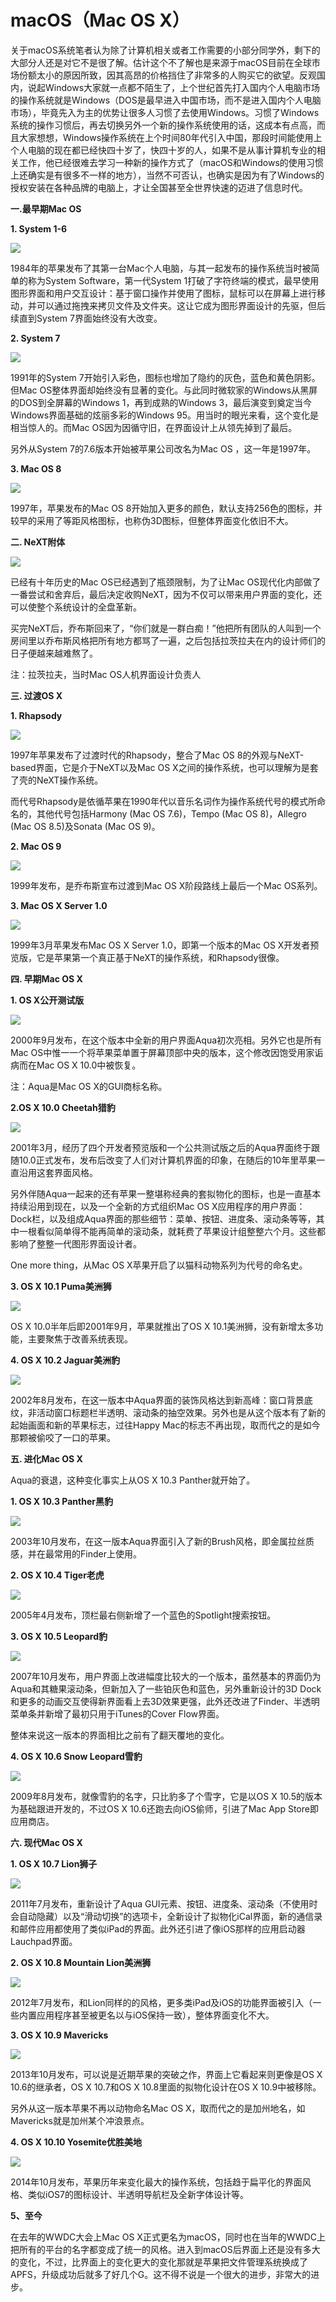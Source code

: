 # macOS（Mac OS X）

关于macOS系统笔者认为除了计算机相关或者工作需要的小部分同学外，剩下的大部分人还是对它不是很了解。估计这个不了解也是来源于macOS目前在全球市场份额太小的原因所致，因其高昂的价格挡住了非常多的人购买它的欲望。反观国内，说起Windows大家就一点都不陌生了，上个世纪首先打入国内个人电脑市场的操作系统就是Windows（DOS是最早进入中国市场，而不是进入国内个人电脑市场），毕竟先入为主的优势让很多人习惯了去使用Windows。习惯了Windows系统的操作习惯后，再去切换另外一个新的操作系统使用的话，这成本有点高，而且大家想想，Windows操作系统在上个时间80年代引入中国，那段时间能使用上个人电脑的现在都已经快四十岁了，快四十岁的人，如果不是从事计算机专业的相关工作，他已经很难去学习一种新的操作方式了（macOS和Windows的使用习惯上还确实是有很多不一样的地方），当然不可否认，也确实是因为有了Windows的授权安装在各种品牌的电脑上，才让全国甚至全世界快速的迈进了信息时代。

**一.最早期Mac OS**

**1. System 1-6**

![](http://img.ithome.com/newsuploadfiles/2015/4/20150420_135211_657.png)

1984年的苹果发布了其第一台Mac个人电脑，与其一起发布的操作系统当时被简单的称为System Software，第一代System 1打破了字符终端的模式，最早使用图形界面和用户交互设计：基于窗口操作并使用了图标，鼠标可以在屏幕上进行移动，并可以通过拖拽来拷贝文件及文件夹。这让它成为图形界面设计的先驱，但后续直到System 7界面始终没有大改变。

**2. System 7**

![](http://img.ithome.com/newsuploadfiles/2015/4/20150420_135226_666.png)

1991年的System 7开始引入彩色，图标也增加了隐约的灰色，蓝色和黄色阴影。但Mac OS整体界面却始终没有显著的变化。与此同时微软家的Windows从黑屏的DOS到全屏幕的Windows 1，再到成熟的Windows 3，最后演变到奠定当今Windows界面基础的炫丽多彩的Windows 95。用当时的眼光来看，这个变化是相当惊人的。而Mac OS因为因循守旧，在界面设计上从领先掉到了最后。

另外从System 7的7.6版本开始被苹果公司改名为Mac OS ，这一年是1997年。

**3. Mac OS 8**

![](http://img.ithome.com/newsuploadfiles/2015/4/20150420_135226_729.png)

1997年，苹果发布的Mac OS 8开始加入更多的颜色，默认支持256色的图标，并较早的采用了等距风格图标，也称伪3D图标，但整体界面变化依旧不大。

**二. NeXT附体**

![](http://img.ithome.com/newsuploadfiles/2015/4/20150420_135226_907.png)

已经有十年历史的Mac OS已经遇到了瓶颈限制，为了让Mac OS现代化内部做了一番尝试和舍弃后，最后决定收购NeXT，因为不仅可以带来用户界面的变化，还可以使整个系统设计的全盘革新。

买完NeXT后，乔布斯回来了，“你们就是一群白痴！”他把所有团队的人叫到一个房间里以乔布斯风格把所有地方都骂了一遍，之后包括拉茨拉夫在内的设计师们的日子便越来越难熬了。

注：拉茨拉夫，当时Mac OS人机界面设计负责人

**三. 过渡OS X**

**1. Rhapsody**

![](http://img.ithome.com/newsuploadfiles/2015/4/20150420_135227_18.png)

1997年苹果发布了过渡时代的Rhapsody，整合了Mac OS 8的外观与NeXT-based界面，它是介于NeXT以及Mac OS X之间的操作系统，也可以理解为是套了壳的NeXT操作系统。

而代号Rhapsody是依循苹果在1990年代以音乐名词作为操作系统代号的模式所命名的，其他代号包括Harmony \(Mac OS 7.6\)，Tempo \(Mac OS 8\)，Allegro \(Mac OS 8.5\)及Sonata \(Mac OS 9\)。

**2. Mac OS 9**

![](http://img.ithome.com/newsuploadfiles/2015/4/20150420_135227_125.png)

1999年发布，是乔布斯宣布过渡到Mac OS X阶段路线上最后一个Mac OS系列。

**3. Mac OS X Server 1.0**

![](http://img.ithome.com/newsuploadfiles/2015/4/20150420_135227_231.jpg)

1999年3月苹果发布Mac OS X Server 1.0，即第一个版本的Mac OS X开发者预览版，它是苹果第一个真正基于NeXT的操作系统，和Rhapsody很像。

**四. 早期Mac OS X**

**1. OS X公开测试版**

![](http://img.ithome.com/newsuploadfiles/2015/4/20150420_135227_338.png)

2000年9月发布，在这个版本中全新的用户界面Aqua初次亮相。另外它也是所有Mac OS中惟一一个将苹果菜单置于屏幕顶部中央的版本，这个修改因饱受用家诟病而在Mac OS X 10.0中被恢复。

注：Aqua是Mac OS X的GUI商标名称。

**2.OS X 10.0 Cheetah猎豹**

![](http://img.ithome.com/newsuploadfiles/2015/4/20150420_135227_452.png)

2001年3月，经历了四个开发者预览版和一个公共测试版之后的Aqua界面终于跟随10.0正式发布，发布后改变了人们对计算机界面的印象，在随后的10年里苹果一直沿用这套界面风格。

另外伴随Aqua一起来的还有苹果一整堪称经典的套拟物化的图标，也是一直基本持续沿用到现在，以及一个全新的方式组织Mac OS X应用程序的用户界面：Dock栏，以及组成Aqua界面的那些细节：菜单、按钮、进度条、滚动条等等，其中一根看似简单得不能再简单的滚动条，就耗费了苹果设计组整整六个月。这些都影响了整整一代图形界面设计者。

One more thing，从Mac OS X苹果开启了以猫科动物系列为代号的命名史。

**3. OS X 10.1 Puma美洲狮**

![](http://img.ithome.com/newsuploadfiles/2015/4/20150420_135227_566.png)

OS X 10.0半年后即2001年9月，苹果就推出了OS X 10.1美洲狮，没有新增太多功能，主要聚焦于改善系统表现。

**4. OS X 10.2 Jaguar美洲豹**

![](http://img.ithome.com/newsuploadfiles/2015/4/20150420_135227_761.png)

2002年8月发布，在这一版本中Aqua界面的装饰风格达到新高峰：窗口背景底纹，非活动窗口标题栏半透明、滚动条的抽空效果。另外也是从这个版本有了新的起始画面和新的苹果标志，过往Happy Mac的标志不再出现，取而代之的是如今那颗被偷咬了一口的苹果。

**五. 进化Mac OS X**

Aqua的衰退，这种变化事实上从OS X 10.3 Panther就开始了。

**1. OS X 10.3 Panther黑豹**

![](http://img.ithome.com/newsuploadfiles/2015/4/20150420_135227_883.png)

2003年10月发布，在这一版本Aqua界面引入了新的Brush风格，即金属拉丝质感，并在最常用的Finder上使用。

**2. OS X 10.4 Tiger老虎**

![](http://img.ithome.com/newsuploadfiles/2015/4/20150420_135233_221.png)

2005年4月发布，顶栏最右侧新增了一个蓝色的Spotlight搜索按钮。

**3. OS X 10.5 Leopard豹**

![](http://img.ithome.com/newsuploadfiles/2015/4/20150420_135233_325.jpg)

2007年10月发布，用户界面上改进幅度比较大的一个版本，虽然基本的界面仍为Aqua和其糖果滚动条，但新加入了一些铂灰色和蓝色，另外重新设计的3D Dock和更多的动画交互使得新界面看上去3D效果更强，此外还改进了Finder、半透明菜单条并新增了最初只用于iTunes的Cover Flow界面。

整体来说这一版本的界面相比之前有了翻天覆地的变化。

**4. OS X 10.6 Snow Leopard雪豹**

![](http://img.ithome.com/newsuploadfiles/2015/4/20150420_135233_415.png)

2009年8月发布，就像雪豹的名字，只比豹多了个雪字，它是以OS X 10.5的版本为基础跟进开发的，不过OS X 10.6还跑去向iOS偷师，引进了Mac App Store即应用商店。

**六. 现代Mac OS X**

**1. OS X 10.7 Lion狮子**

![](http://img.ithome.com/newsuploadfiles/2015/4/20150420_135233_560.png)

2011年7月发布，重新设计了Aqua GUI元素、按钮、进度条、滚动条（不使用时会自动隐藏）以及“滑动切换”的选项卡，全新设计了拟物化iCal界面，新的通信录和邮件应用都使用了类似iPad的界面。此外还引进了像iOS那样的应用启动器Lauchpad界面。

**2. OS X 10.8 Mountain Lion美洲狮**

![](http://img.ithome.com/newsuploadfiles/2015/4/20150420_135233_634.jpg)

2012年7月发布，和Lion同样的的风格，更多类iPad及iOS的功能界面被引入（一些内置应用程序甚至被更名以与iOS保持一致），整体界面变化不大。

**3. OS X 10.9 Mavericks**

![](http://img.ithome.com/newsuploadfiles/2015/4/20150420_135233_679.jpg)

2013年10月发布，可以说是近期苹果的突破之作，界面上它看起来则更像是OS X 10.6的继承者，OS X 10.7和OS X 10.8里面的拟物化设计在OS X 10.9中被移除。

另外从这一版本苹果不再以动物命名Mac OS X，取而代之的是加州地名，如Mavericks就是加州某个冲浪景点。

**4. OS X 10.10 Yosemite优胜美地**

![](http://img.ithome.com/newsuploadfiles/2015/4/20150420_135233_784.png)

2014年10月发布，苹果历年来变化最大的操作系统，包括趋于扁平化的界面风格、类似iOS7的图标设计、半透明导航栏及全新字体设计等。

**5、至今**

在去年的WWDC大会上Mac OS X正式更名为macOS，同时也在当年的WWDC上把所有的平台的名字都变成了统一的风格。进入到macOS后界面上还是没有多大的变化，不过，比界面上的变化更大的变化那就是苹果把文件管理系统换成了APFS，升级成功后就多了好几个G。这不得不说是一个很大的进步，非常大的进步。

